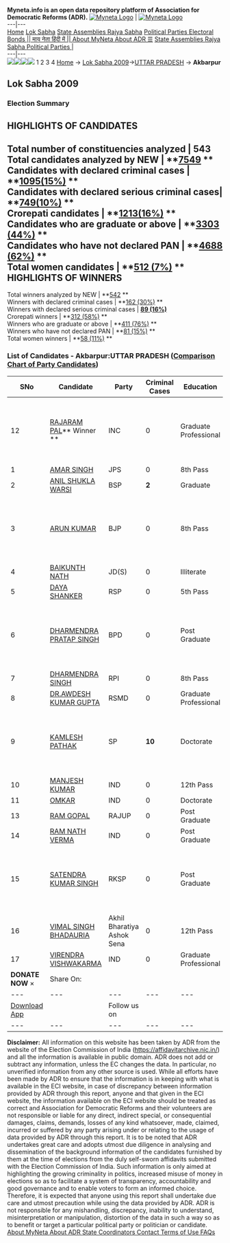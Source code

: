 **Myneta.info is an open data repository platform of Association for Democratic Reforms (ADR).**
[![Myneta Logo](https://www.myneta.info/lib/img/myneta-logo.png)](https://www.myneta.info/) | [![Myneta Logo](https://www.myneta.info/lib/img/adr-logo.png)](https://adrindia.org)  
---|---  
[Home](https://www.myneta.info/) [Lok Sabha](https://www.myneta.info/#ls "Lok Sabha") [ State Assemblies ](https://www.myneta.info/#sa "State Assemblies") [Rajya Sabha](https://www.myneta.info/#rs "Rajya Sabha") [Political Parties ](https://www.myneta.info/party "Political Parties") [ Electoral Bonds ](https://www.myneta.info/electoral_bonds "Electoral Bonds") [ || माय नेता हिंदी में || ](https://translate.google.co.in/translate?prev=hp&hl=en&js=y&u=www.myneta.info&sl=en&tl=hi&history_state0=) [ About MyNeta ](https://adrindia.org/content/about-myneta) [ About ADR ](https://adrindia.org/about-adr/who-we-are) [☰](javascript:void\(0\))
[ State Assemblies ](https://www.myneta.info/#sa "State Assemblies") [ Rajya Sabha ](https://www.myneta.info/#rs "Rajya Sabha") [ Political Parties ](https://www.myneta.info/party "Political Parties")
|   
---|---  
![](https://www.myneta.info/lib/img/banner/banner-1.png)![](https://www.myneta.info/lib/img/banner/banner-2.png)![](https://www.myneta.info/lib/img/banner/banner-3.png)![](https://www.myneta.info/lib/img/banner/banner-4.png)
1  2  3  4 
[Home](https://www.myneta.info/) → [Lok Sabha 2009](https://www.myneta.info/ls2009/)→[UTTAR PRADESH](https://www.myneta.info/ls2009/index.php?action=show_constituencies&state_id=24) → **Akbarpur**
### 
## Lok Sabha 2009
###  Election Summary 
HIGHLIGHTS OF CANDIDATES  
---  
Total number of constituencies analyzed |  543   
Total candidates analyzed by NEW | **[7549](https://www.myneta.info/ls2009/index.php?action=summary&subAction=candidates_analyzed&sort=candidate#summary) **  
Candidates with declared criminal cases | **[1095(15%)](https://www.myneta.info/ls2009/index.php?action=summary&subAction=crime&sort=candidate#summary) **  
Candidates with declared serious criminal cases| **[749(10%)](https://www.myneta.info/ls2009/index.php?action=summary&subAction=serious_crime&sort=candidate#summary) **  
Crorepati candidates | **[1213(16%)](https://www.myneta.info/ls2009/index.php?action=summary&subAction=crorepati&sort=candidate#summary) **  
Candidates who are graduate or above | **[3303 (44%)](https://www.myneta.info/ls2009/index.php?action=summary&subAction=education&sort=candidate#summary) **  
Candidates who have not declared PAN | **[4688 (62%)](https://www.myneta.info/ls2009/index.php?action=summary&subAction=without_pan&sort=candidate#summary) **  
Total women candidates | **[512 (7%)](https://www.myneta.info/ls2009/index.php?action=summary&subAction=women_candidate&sort=candidate#summary) **  
HIGHLIGHTS OF WINNERS  
---  
Total winners analyzed by NEW | **[542](https://www.myneta.info/ls2009/index.php?action=summary&subAction=winner_analyzed&sort=candidate#summary) **  
Winners with declared criminal cases | **[162 (30%)](https://www.myneta.info/ls2009/index.php?action=summary&subAction=winner_crime&sort=candidate#summary) **  
Winners with declared serious criminal cases | **[89 (16%)](https://www.myneta.info/ls2009/index.php?action=summary&subAction=winner_serious_crime&sort=candidate#summary)**  
Crorepati winners | **[312 (58%)](https://www.myneta.info/ls2009/index.php?action=summary&subAction=winner_crorepati&sort=candidate#summary) **  
Winners who are graduate or above | **[411 (76%)](https://www.myneta.info/ls2009/index.php?action=summary&subAction=winner_education&sort=candidate#summary) **  
Winners who have not declared PAN | **[81 (15%)](https://www.myneta.info/ls2009/index.php?action=summary&subAction=winner_without_pan&sort=candidate#summary) **  
Total women winners | **[58 (11%)](https://www.myneta.info/ls2009/index.php?action=summary&subAction=winner_women&sort=candidate#summary) **  
### List of Candidates - Akbarpur:UTTAR PRADESH ([Comparison Chart of Party Candidates](https://www.myneta.info/ls2009/comparisonchart.php?constituency_id=350))
SNo | Candidate| Party| Criminal Cases| Education| Age| Total Assets| Liabilities  
---|---|---|---|---|---|---|---  
12  | [RAJARAM PAL](https://www.myneta.info/ls2009/candidate.php?candidate_id=5648)** Winner ** | INC | 0 | Graduate Professional| 48 | ![](https://myneta.info/image_v2.php?myneta_folder=ls2009&candidate_id=5648&col=ta) | ![](https://myneta.info/image_v2.php?myneta_folder=ls2009&candidate_id=5648&col=lia)  
1  | [AMAR SINGH](https://www.myneta.info/ls2009/candidate.php?candidate_id=5649) | JPS | 0 | 8th Pass| 51 | Rs 6,15,000 ~ 6 Lacs+ | Rs 0 ~   
2  | [ANIL SHUKLA WARSI](https://www.myneta.info/ls2009/candidate.php?candidate_id=5645) | BSP | **2** | Graduate| 52 | Rs 1,44,42,392 ~ 1 Crore+ | Rs 1,97,64,684 ~ 1 Crore+  
3  | [ARUN KUMAR](https://www.myneta.info/ls2009/candidate.php?candidate_id=5646) | BJP | 0 | 8th Pass| 47 | ![](https://myneta.info/image_v2.php?myneta_folder=ls2009&candidate_id=5646&col=ta) | ![](https://myneta.info/image_v2.php?myneta_folder=ls2009&candidate_id=5646&col=lia)  
4  | [BAIKUNTH NATH](https://www.myneta.info/ls2009/candidate.php?candidate_id=5654) | JD(S) | 0 | Illiterate| 63 | Rs 61,32,550 ~ 61 Lacs+ | Rs 27,151 ~ 27 Thou+  
5  | [DAYA SHANKER](https://www.myneta.info/ls2009/candidate.php?candidate_id=5651) | RSP | 0 | 5th Pass| 70 | Rs 3,29,000 ~ 3 Lacs+ | Rs 0 ~   
6  | [DHARMENDRA PRATAP SINGH](https://www.myneta.info/ls2009/candidate.php?candidate_id=5652) | BPD | 0 | Post Graduate| 34 | ![](https://myneta.info/image_v2.php?myneta_folder=ls2009&candidate_id=5652&col=ta) | ![](https://myneta.info/image_v2.php?myneta_folder=ls2009&candidate_id=5652&col=lia)  
7  | [DHARMENDRA SINGH](https://www.myneta.info/ls2009/candidate.php?candidate_id=5653) | RPI | 0 | 8th Pass| 35 | Rs 31,47,362 ~ 31 Lacs+ | Rs 0 ~   
8  | [DR.AWDESH KUMAR GUPTA](https://www.myneta.info/ls2009/candidate.php?candidate_id=5650) | RSMD | 0 | Graduate Professional| 58 | Rs 1,16,48,107 ~ 1 Crore+ | Rs 0 ~   
9  | [KAMLESH PATHAK](https://www.myneta.info/ls2009/candidate.php?candidate_id=5647) | SP | **10** | Doctorate| 53 | ![](https://myneta.info/image_v2.php?myneta_folder=ls2009&candidate_id=5647&col=ta) | ![](https://myneta.info/image_v2.php?myneta_folder=ls2009&candidate_id=5647&col=lia)  
10  | [MANJESH KUMAR](https://www.myneta.info/ls2009/candidate.php?candidate_id=5659) | IND | 0 | 12th Pass| 37 | Rs 1,15,000 ~ 1 Lacs+ | Rs 0 ~   
11  | [OMKAR](https://www.myneta.info/ls2009/candidate.php?candidate_id=5658) | IND | 0 | Doctorate| 46 | Rs 5,05,000 ~ 5 Lacs+ | Rs 0 ~   
13  | [RAM GOPAL](https://www.myneta.info/ls2009/candidate.php?candidate_id=5655) | RAJUP | 0 | Post Graduate| 51 | Rs 2,01,500 ~ 2 Lacs+ | Rs 0 ~   
14  | [RAM NATH VERMA](https://www.myneta.info/ls2009/candidate.php?candidate_id=5660) | IND | 0 | Post Graduate| 62 | Rs 26,30,000 ~ 26 Lacs+ | Rs 0 ~   
15  | [SATENDRA KUMAR SINGH](https://www.myneta.info/ls2009/candidate.php?candidate_id=5657) | RKSP | 0 | Post Graduate| 53 | ![](https://myneta.info/image_v2.php?myneta_folder=ls2009&candidate_id=5657&col=ta) | ![](https://myneta.info/image_v2.php?myneta_folder=ls2009&candidate_id=5657&col=lia)  
16  | [VIMAL SINGH BHADAURIA](https://www.myneta.info/ls2009/candidate.php?candidate_id=5656) | Akhil Bharatiya Ashok Sena | 0 | 12th Pass| 27 | Rs 65,000 ~ 65 Thou+ | Rs 0 ~   
17  | [VIRENDRA VISHWAKARMA](https://www.myneta.info/ls2009/candidate.php?candidate_id=5661) | IND | 0 | Graduate Professional| 40 | Rs 12,54,600 ~ 12 Lacs+ | Rs 0 ~   
|  **DONATE NOW** × |  Share On:  | [](https://api.whatsapp.com/send?text=https%3A%2F%2Fmyneta.info%2Fpunjab2022%2Findex.php%3Faction%3Dshow_constituencies%26state_id%3D19) | [](https://www.facebook.com/sharer/sharer.php?u=https%3A%2F%2Fmyneta.info%2Fpunjab2022%2Findex.php%3Faction%3Dshow_constituencies%26state_id%3D19) | [](https://twitter.com/share?url=https%3A%2F%2Fmyneta.info%2Fpunjab2022%2Findex.php%3Faction%3Dshow_constituencies%26state_id%3D19)  
---|---|---|---|---  
| [ Download App ](https://play.google.com/store/apps/details?id=com.webrosoft.myneta1&pcampaignid=pcampaignidMKT-Other-global-all-co-prtnr-py-PartBadge-Mar2515-1) | [](https://play.google.com/store/apps/details?id=com.webrosoft.myneta1&pcampaignid=pcampaignidMKT-Other-global-all-co-prtnr-py-PartBadge-Mar2515-1) |  Follow us on  | [](https://www.facebook.com/adrindia.org/) | [](https://twitter.com/adrspeaks) | [](https://groups.google.com/g/national-election-watch?hl=en&pli=1) | [](https://www.instagram.com/adrspeaks/) | [](https://www.youtube.com/user/adrspeaks) | [](https://sharechat.com/profile/adrspeaks)  
---|---|---|---|---|---|---|---|---  
**Disclaimer:** All information on this website has been taken by ADR from the website of the Election Commission of India (https://affidavitarchive.nic.in/) and all the information is available in public domain. ADR does not add or subtract any information, unless the EC changes the data. In particular, no unverified information from any other source is used. While all efforts have been made by ADR to ensure that the information is in keeping with what is available in the ECI website, in case of discrepancy between information provided by ADR through this report, anyone and that given in the ECI website, the information available on the ECI website should be treated as correct and Association for Democratic Reforms and their volunteers are not responsible or liable for any direct, indirect special, or consequential damages, claims, demands, losses of any kind whatsoever, made, claimed, incurred or suffered by any party arising under or relating to the usage of data provided by ADR through this report. It is to be noted that ADR undertakes great care and adopts utmost due diligence in analysing and dissemination of the background information of the candidates furnished by them at the time of elections from the duly self-sworn affidavits submitted with the Election Commission of India. Such information is only aimed at highlighting the growing criminality in politics, increased misuse of money in elections so as to facilitate a system of transparency, accountability and good governance and to enable voters to form an informed choice. Therefore, it is expected that anyone using this report shall undertake due care and utmost precaution while using the data provided by ADR. ADR is not responsible for any mishandling, discrepancy, inability to understand, misinterpretation or manipulation, distortion of the data in such a way so as to benefit or target a particular political party or politician or candidate. 
[ About MyNeta ](https://adrindia.org/content/about-myneta) [ About ADR ](https://adrindia.org/about-adr/who-we-are) [ State Coordinators ](https://adrindia.org/about-adr/state-coordinators) [ Contact ](https://adrindia.org/contact-us) [ Terms of Use ](https://adrindia.org/content/adr-terms-use) [ FAQs ](https://adrindia.org/content/faqs)
